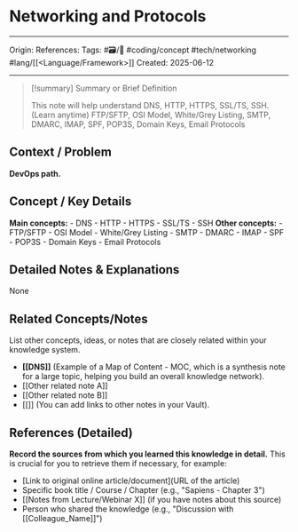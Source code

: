 # Networking and Protocols
---
Origin:
References:
Tags: #🗃/🌻 #coding/concept #tech/networking #lang/[[<Language/Framework>]]
Created: 2025-06-12

---
> [!summary] Summary or Brief Definition
>
> This note will help understand DNS, HTTP, HTTPS, SSL/TS, SSH.
> (Learn anytime) FTP/SFTP, OSI Model, White/Grey Listing, SMTP, DMARC, IMAP, SPF, POP3S, Domain Keys, Email Protocols
## Context / Problem
**DevOps path.**
## Concept / Key Details
**Main concepts:**
	- DNS
	- HTTP
	- HTTPS
	- SSL/TS
	- SSH
**Other concepts:**
	- FTP/SFTP
	- OSI Model
	- White/Grey Listing
	- SMTP
	- DMARC
	- IMAP
	- SPF
	- POP3S
	- Domain Keys
	- Email Protocols
## Detailed Notes & Explanations
None
## Related Concepts/Notes

List other concepts, ideas, or notes that are closely related within your knowledge system.
*   **[[DNS]]** (Example of a Map of Content - MOC, which is a synthesis note for a large topic, helping you build an overall knowledge network).
*   [[Other related note A]]
*   [[Other related note B]]
*   [[]] (You can add links to other notes in your Vault).
## References (Detailed)
**Record the sources from which you learned this knowledge in detail.** This is crucial for you to retrieve them if necessary, for example:
*   [Link to original online article/document](URL of the article)
*   Specific book title / Course / Chapter (e.g., "Sapiens - Chapter 3")
*   [[Notes from Lecture/Webinar X]] (if you have notes about this source)
*   Person who shared the knowledge (e.g., "Discussion with [[Colleague_Name]]")
